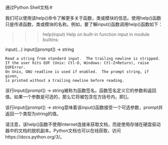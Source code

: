 通过Python Shell文档＃

我们可以使用该help()命令了解更多关于函数，类或模块的信息。使用help()函数只是传递函数，类或模块的名称。例如，要了解input()函数调用help()函数如下：

>>>
>>> help(input)
Help on built-in function input in module builtins:

input(...)
    input([prompt]) -> string

    Read a string from standard input.  The trailing newline is stripped.
    If the user hits EOF (Unix: Ctl-D, Windows: Ctl-Z+Return), raise EOFError.
    On Unix, GNU readline is used if enabled.  The prompt string, if given,
    is printed without a trailing newline before reading.

>>>
>>>
该行input([prompt]) -> string被称为函数签名。函数签名定义它的参数和返回值。如果一个参数是可选的，那么它将被包含在方括号内，即[]。

该行input([prompt]) -> string意味着该input()函数接受一个可选参数，prompt并返回一个类型为string的值。

请注意，该help()函数不使用Internet连接来获取文档，而是使用存储在硬盘驱动器中的文档的脱机副本。Python文档也可以在线获取，访问https://docs.python.org/3/。